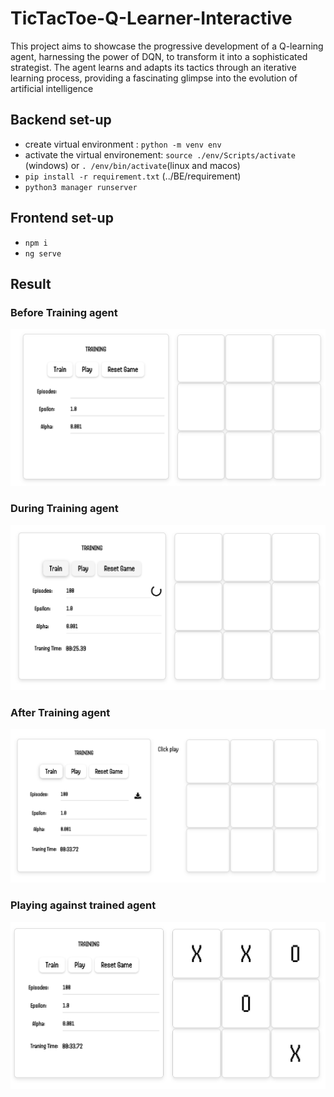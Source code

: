 # TicTacToe-Q-Learner-Interactive
 This project aims to showcase the progressive development of a Q-learning agent, harnessing the power of DQN, to transform it into a sophisticated strategist. The agent learns and adapts its tactics through an iterative learning process, providing a fascinating glimpse into the evolution of artificial intelligence

## Backend set-up 
* create virtual environment : `python -m venv env` 
* activate the virtual environement: `source ./env/Scripts/activate` (windows) or `. /env/bin/activate`(linux and macos)
* `pip install -r requirement.txt` (../BE/requirement)
* `python3 manager runserver` 

## Frontend set-up 
* `npm i`
* `ng serve` 

## Result 
### Before Training agent 
![Alt Before training ](screenShots/before.png)
### During Training agent 
![Alt During training ](screenShots/during.png)
### After Training agent 
![Alt after training ](screenShots/after1.png)
### Playing against trained agent
![Alt after  training-play ](screenShots/after2.png)


